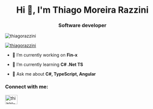 <h1 align="center">Hi 👋, I'm Thiago Moreira Razzini</h1>
<h3 align="center">Software developer</h3>

<p align="left"> <img src="https://komarev.com/ghpvc/?username=thiagorazzini&label=Profile%20views&color=0e75b6&style=flat" alt="thiagorazzini" /> </p>

<p align="left"> <a href="https://github.com/ryo-ma/github-profile-trophy"><img src="https://github-profile-trophy.vercel.app/?username=thiagorazzini" alt="thiagorazzini" /></a> </p>


- 🔭 I’m currently working on **Fin-x**

- 🌱 I’m currently learning **C# .Net TS**

- 💬 Ask me about **C#, TypeScript, Angular**


<h3 align="left">Connect with me:</h3>
<p align="left">
<a href="https://www.linkedin.com/in/thiago-moreira-razzini/" target="blank"><img align="center" src="https://raw.githubusercontent.com/rahuldkjain/github-profile-readme-generator/master/src/images/icons/Social/linked-in-alt.svg" alt="thiago-moreira-razzini" height="30" width="40" /></a>
</p>

